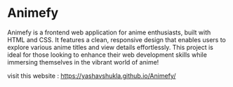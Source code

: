 # Animefy
Animefy is a frontend web application for anime enthusiasts, built with HTML and CSS. It features a clean, responsive design that enables users to explore various anime titles and view details effortlessly. This project is ideal for those looking to enhance their web development skills while immersing themselves in the vibrant world of anime!

visit this website : https://yashavshukla.github.io/Animefy/
